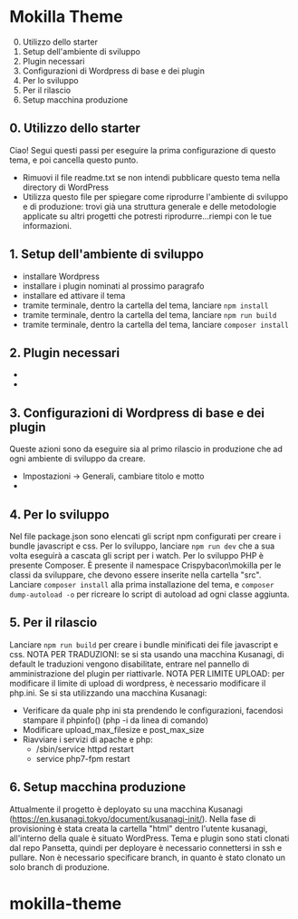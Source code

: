Mokilla Theme
===

0. Utilizzo dello starter
1. Setup dell'ambiente di sviluppo
2. Plugin necessari
3. Configurazioni di Wordpress di base e dei plugin
4. Per lo sviluppo
5. Per il rilascio 
6. Setup macchina produzione


## 0. Utilizzo dello starter
Ciao! Segui questi passi per eseguire la prima configurazione di questo tema, e poi cancella questo punto.
* Rimuovi il file readme.txt se non intendi pubblicare questo tema nella directory di WordPress
* Utilizza questo file per spiegare come riprodurre l'ambiente di sviluppo e di produzione: trovi già una struttura generale e delle metodologie applicate su altri progetti che potresti riprodurre...riempi con le tue informazioni.


## 1. Setup dell'ambiente di sviluppo
* installare Wordpress
* installare i plugin nominati al prossimo paragrafo
* installare ed attivare il tema 
* tramite terminale, dentro la cartella del tema, lanciare `npm install`
* tramite terminale, dentro la cartella del tema, lanciare `npm run build`
* tramite terminale, dentro la cartella del tema, lanciare `composer install`


## 2. Plugin necessari
* 
* 

## 3. Configurazioni di Wordpress di base e dei plugin
Queste azioni sono da eseguire sia al primo rilascio in produzione che ad ogni ambiente di sviluppo da creare.
* Impostazioni -> Generali, cambiare titolo e motto
* 

## 4. Per lo sviluppo

Nel file package.json sono elencati gli script npm configurati per creare i bundle javascript e css. Per lo sviluppo, lanciare `npm run dev` che a sua volta eseguirà a cascata gli script per i watch.
Per lo sviluppo PHP è presente Composer. È presente il namespace Crispybacon\mokilla per le classi da sviluppare, che devono essere inserite nella cartella "src".
Lanciare
`composer install`
alla prima installazione del tema, e
`composer dump-autoload -o`
per ricreare lo script di autoload ad ogni classe aggiunta.

## 5. Per il rilascio
Lanciare `npm run build` per creare i bundle minificati dei file javascript e css.
NOTA PER TRADUZIONI: se si sta usando una macchina Kusanagi, di default le traduzioni vengono disabilitate, entrare nel pannello di amministrazione del plugin per riattivarle.
NOTA PER LIMITE UPLOAD: per modificare il limite di upload di wordpress, è necessario modificare il php.ini.
Se si sta utilizzando una macchina Kusanagi:
* Verificare da quale php ini sta prendendo le configurazioni, facendosi stampare il phpinfo() (php -i da linea di comando)
* Modificare upload_max_filesize e post_max_size
* Riavviare i servizi di apache e php:
    * /sbin/service httpd restart
    * service php7-fpm restart

## 6. Setup macchina produzione
Attualmente il progetto è deployato su una macchina Kusanagi (https://en.kusanagi.tokyo/document/kusanagi-init/).
Nella fase di provisioning è stata creata la cartella "html" dentro l'utente kusanagi, all'interno della quale è situato WordPress.
Tema e plugin sono stati clonati dal repo Pansetta, quindi per deployare è necessario connettersi in ssh e pullare. Non è necessario specificare branch, in quanto è stato clonato un solo branch di produzione.
# mokilla-theme
